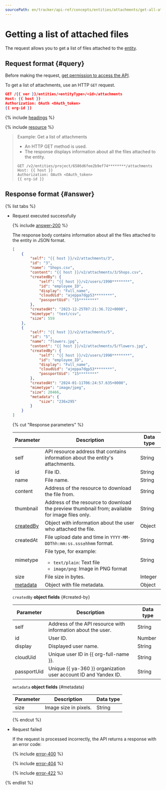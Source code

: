 ```yaml
---
sourcePath: en/tracker/api-ref/concepts/entities/attachments/get-all-attachments.md
---
```

# Getting a list of attached files

The request allows you to get a list of files attached to the [entity](../about-entities.md).

## Request format {#query}

Before making the request, [get permission to access the API](../../access.md).

To get a list of attachments, use an HTTP `GET` request.

```json
GET /{{ ver }}/entities/<entityType>/<id>/attachments
Host: {{ host }}
Authorization: OAuth <OAuth_token>
{{ org-id }}
```

{% include [headings](../../../../_includes/tracker/api/headings.md) %}

{% include [resource](../../../../_includes/tracker/api/resource-entity.md) %}

> Example: Get a list of attachments
>
> - An HTTP GET method is used.
> - The response displays information about all the files attached to the entity.
>
> ```
> GET /v2/entities/project/6586d6fee2b9ef74********/attachments
> Host: {{ host }}
> Authorization: OAuth <OAuth_token>
> {{ org-id }}
> ```

## Response format {#answer}

{% list tabs %}

- Request executed successfully

   {% include [answer-200](../../../../_includes/tracker/api/answer-200.md) %}

   The response body contains information about all the files attached to the entity in JSON format.

   ```json
   [
       {
           "self": "{{ host }}/v2/attachments/3",
           "id": "3",
           "name": "Shops.csv",
           "content": "{{ host }}/v2/attachments/3/Shops.csv",
           "createdBy": {
               "self": "{{ host }}/v2/users/1990********",
               "id": "employee_ID",
               "display": "Full_name",
               "cloudUid": "ajeppa7dgp53********",
               "passportUid": "15********"
           },
           "createdAt": "2023-12-25T07:21:36.722+0000",
           "mimetype": "text/csv",
           "size": 559
       },
       {
           "self": "{{ host }}/v2/attachments/5",
           "id": "5",
           "name": "flowers.jpg",
           "content": "{{ host }}/v2/attachments/5/flowers.jpg",
           "createdBy": {
               "self": "{{ host }}/v2/users/1990********",
               "id": "employee_ID",
               "display": "Full_name",
               "cloudUid": "ajeppa7dgp53********",
               "passportUid": "15********"
           },
           "createdAt": "2024-01-11T06:24:57.635+0000",
           "mimetype": "image/jpeg",
           "size": 20466,
           "metadata": {
               "size": "236x295"
           }
       }
   ]
   ```

   {% cut "Response parameters" %}

   | Parameter | Description | Data type |
   ----- | ----- | -----
   | self | API resource address that contains information about the entity's attachments. | String |
   | id | File ID. | String |
   | name | File name. | String |
   | content | Address of the resource to download the file from. | String |
   | thumbnail | Address of the resource to download the preview thumbnail from; available for image files only. | String |
   | [createdBy](#created-by) | Object with information about the user who attached the file. | Object |
   | createdAt | File upload date and time in `YYYY-MM-DDThh:mm:ss.sss±hhmm` format. | String |
   | mimetype | File type, for example:<ul><li>`text/plain`: Text file</li><li>`image/png`: Image in PNG format</li></ul> | String |
   | size | File size in bytes. | Integer |
   | [metadata](#metadata) | Object with file metadata. | Object |

   `createdBy` **object fields** {#created-by}

   | Parameter | Description | Data type |
   ----- | ----- | -----
   | self | Address of the API resource with information about the user. | String |
   | id | User ID. | Number |
   | display | Displayed user name. | String |
   | cloudUid | Unique user ID in {{ org-full-name }}. | String |
   | passportUid | Unique {{ ya-360 }} organization user account ID and Yandex ID. | String |

   `metadata` **object fields** {#metadata}

   | Parameter | Description | Data type |
   ----- | ----- | -----
   | size | Image size in pixels. | String |

   {% endcut %}

- Request failed

   If the request is processed incorrectly, the API returns a response with an error code:

   {% include [error-400](../../../../_includes/tracker/api/answer-error-400.md) %}

   {% include [error-404](../../../../_includes/tracker/api/answer-error-404.md) %}

   {% include [error-422](../../../../_includes/tracker/api/answer-error-422.md) %}

{% endlist %}
